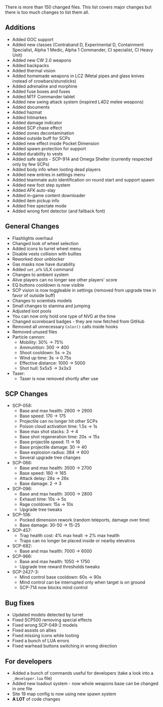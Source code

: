 There is more than 150 changed files. This list covers major changes but there is too much changes to list them all.

## Additions
* Added GOC support
* Added new classes (Contraband D, Experimental D, Containment Specialist, Alpha 1 Medic, Alpha 1 Commander, CI specialist, CI Heavy Unit)
* Added new CW 2.0 weapons
* Added backpacks
* Added thermal vision
* Added homemade weapons in LCZ (Metal pipes and glass knives instead of crowbars/stunsticks)
* Added adrenaline and morphine
* Added fuse boxes and fuses
* Added MTF Commander tablet
* Added new swing attack system (inspired L4D2 melee weapons)
* Added documents
* Added hazmat
* Added hitmarkes
* Added damage indicator
* Added SCP chase effect
* Added zones decontamination
* Added outside buff for SCPs
* Added new effect inside Pocket Dimension
* Added spawn protection for support
* Added durability to vests
* Added safe spots - SCP-914 and Omega Shelter (currently respected only by few SCPs)
* Added body info when looting dead players
* Added new entries in settings menu
* Added teammate auto identification on round start and support spawn
* Added new foot step system
* Added AFK auto-slay
* Added in-game content downloader
* Added item pickup info
* Added free spectate mode
* Added wrong font detector (and fallback font)

## General Changes
* Flashlights overhaul
* Changed look of wheel selection
* Added icons to turret wheel menu
* Disable vests collision with bulltes
* Reworked door unblocker
* Gas masks now have durability
* Added `set_afk` ULX command
* Changes to ambient system
* Alive players can no longer see other players' score
* EQ buttons cooldown is now visible
* SCP vision is now toggleable in settings (removed from upgrade tree in favor of outside buff)
* Changes to scientists models
* Small changes to stamina and jumping
* Adjusted loot pools
* You can now only hold one type of NVG at the time
* Changed scoreboard badges - they are now fetched from GitHub
* Removed all unnecessary `Color()` calls inside hooks
* Removed unused files
* Particle cannon:
	* Mobility: 30% -> 75%
	* Ammunition: 300 -> 400
	* Shoot cooldown: 5s -> 2s
	* Wind up time: 3s -> 0.75s
	* Effective distance: 1000 -> 5000
	* Shot hull: 5x5x5 -> 3x3x3
* Taser:
	* Taser is now removed shortly after use

## SCP Changes
* SCP-058:
	* Base and max health: 2600 -> 2900
	* Base speed: 170 -> 175
	* Projectile can no longer hit other SCPs
	* Poison cloud activation time: 1.5s -> 1s
	* Base max shot stacks: 3 -> 4
	* Base shot regeneration time: 20s -> 15s
	* Base projectile speed: 11 -> 16
	* Base projectile damage: 30 -> 40
	* Base explosion radius: 384 -> 600
	* Several upgrade tree changes
* SCP-066:
	* Base and max health: 3500 -> 2700
	* Base speed: 160 -> 165
	* Attack delay: 28s -> 26s
	* Base damage: 2 -> 3
* SCP-096:
	* Base and max health: 3000 -> 2800
	* Exhaust time: 10s -> 5s
	* Rage cooldown: 15s -> 10s
	* Upgrade tree tweaks
* SCP-106:
	* Pocked dimension rework (random teleports, damage over time)
	* Base damage: 30-50 -> 15-25
* SCP-457:
	* Trap health cost: 4% max healt -> 2% max health
	* Traps can no longer be placed inside or nearby elevatros
* SCP-682:
	* Base and max health: 7000 -> 6000
* SCP-966:
	* Base and max health: 1050 -> 1750
	* Upgrade tree reward thresholds tweaks
* SCP-2427-3:
	* Mind control base cooldown: 60s -> 90s
	* Mind control can be interrupted only when target is on ground
	* SCP-714 now blocks mind control

## Bug fixes
* Updated models detected by turret
* Fixed SCP500 removing special effects
* Fixed wrong SCP-049-2 models
* Fixed assists on allies
* Fixed missing icons while looting
* Fixed a bunch of LUA errors
* Fixed warhead buttons switching in wrong direction

## For developers
* Added a bunch of commands useful for developers (take a look into a `_developer.lua` file)
* Added new loadout system - now whole weapons base can be changed in one file
* Site 19 map config is now using new spawn system
* **A LOT** of code changes